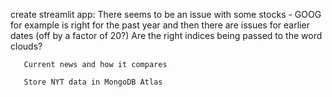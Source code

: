 create streamlit app:
       There seems to be an issue with some stocks - GOOG for example is right for the past year and then there are issues for earlier dates (off by a factor of 20?)
       Are the right indices being passed to the word clouds?

       Current news and how it compares

       Store NYT data in MongoDB Atlas
